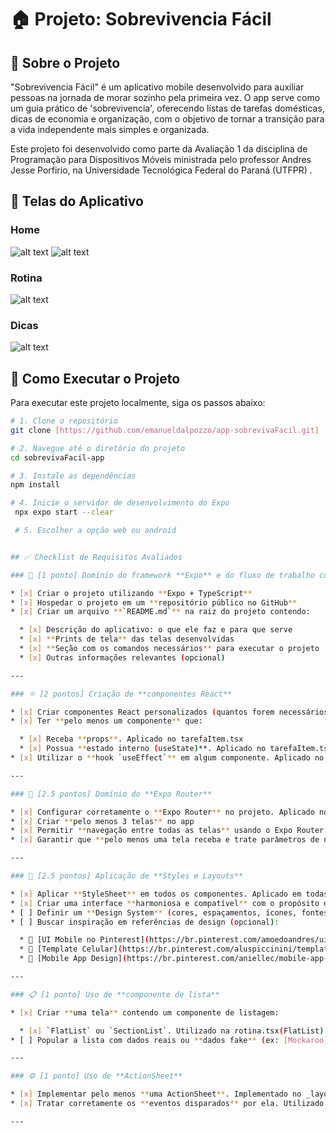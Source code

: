 # 🏠 Projeto: Sobrevivencia Fácil

## 🎯 Sobre o Projeto

"Sobrevivencia Fácil" é um aplicativo mobile desenvolvido para auxiliar pessoas na jornada de morar sozinho pela primeira vez. O app serve como um guia prático de 'sobrevivencia', oferecendo listas de tarefas domésticas, dicas de economia e organização, com o objetivo de tornar a transição para a vida independente mais simples e organizada.

Este projeto foi desenvolvido como parte da Avaliação 1 da disciplina de Programação para Dispositivos Móveis ministrada pelo professor Andres Jesse Porfirio, na Universidade Tecnológica Federal do Paraná (UTFPR) .

## 📸 Telas do Aplicativo

### Home
![alt text](/prints/home.png) 
![alt text](/prints/home-sheet.png)

###  Rotina
![alt text](/prints/rotina.png)

### Dicas
![alt text](/prints/dicas.png)


## 🚀 Como Executar o Projeto

Para executar este projeto localmente, siga os passos abaixo:

```bash
# 1. Clone o repositório
git clone [https://github.com/emanueldalpozzo/app-sobrevivaFacil.git]

# 2. Navegue até o diretório do projeto
cd sobrevivaFacil-app

# 3. Instale as dependências
npm install

# 4. Inicie o servidor de desenvolvimento do Expo
 npx expo start --clear

 # 5. Escolher a opção web ou android


## ✅ Checklist de Requisitos Avaliados

### 🧱 [1 ponto] Domínio do framework **Expo** e do fluxo de trabalho com **Git**

* [x] Criar o projeto utilizando **Expo + TypeScript**
* [x] Hospedar o projeto em um **repositório público no GitHub**
* [x] Criar um arquivo **`README.md`** na raiz do projeto contendo:

  * [x] Descrição do aplicativo: o que ele faz e para que serve
  * [x] **Prints de tela** das telas desenvolvidas
  * [x] **Seção com os comandos necessários** para executar o projeto
  * [x] Outras informações relevantes (opcional)

---

### ⚛️ [2 pontos] Criação de **componentes React**

* [x] Criar componentes React personalizados (quantos forem necessários). Onde foi aplicado: Principais telas(index.tsx, torina.tsx, dicas.tsx)
* [x] Ter **pelo menos um componente** que:

  * [x] Receba **props**. Aplicado no tarefaItem.tsx
  * [x] Possua **estado interno (useState)**. Aplicado no tarefaItem.tsx
* [x] Utilizar o **hook `useEffect`** em algum componente. Aplicado no dicas.tsx

---

### 🧭 [2.5 pontos] Domínio do **Expo Router**

* [x] Configurar corretamente o **Expo Router** no projeto. Aplicado no _layout.tsx pela navegação baseada em arquivos.
* [x] Criar **pelo menos 3 telas** no app
* [x] Permitir **navegação entre todas as telas** usando o Expo Router. Aplicado navegação baseada em arquivos.
* [x] Garantir que **pelo menos uma tela receba e trate parâmetros de navegação**. Aplicado na tela index.tsx que envia parâmetro para a dicas.tsx

---

### 🎨 [2.5 pontos] Aplicação de **Styles e Layouts**

* [x] Aplicar **StyleSheet** em todos os componentes. Aplicado em todas as telas
* [x] Criar uma interface **harmoniosa e compatível** com o propósito do app
* [ ] Definir um **Design System** (cores, espaçamentos, ícones, fontes, etc.)
* [ ] Buscar inspiração em referências de design (opcional):

  * 🔗 [UI Mobile no Pinterest](https://br.pinterest.com/amoedoandres/ui-mobile/)
  * 🔗 [Template Celular](https://br.pinterest.com/aluspiccinini/template-celular/)
  * 🔗 [Mobile App Design](https://br.pinterest.com/aniellec/mobile-app-design/)

---

### 📋 [1 ponto] Uso de **componente de lista**

* [x] Criar **uma tela** contendo um componente de listagem:

  * [x] `FlatList` ou `SectionList`. Utilizado na rotina.tsx(FlatList) e dicas.tsx(SectionList)
* [ ] Popular a lista com dados reais ou **dados fake** (ex: [Mockaroo](https://www.mockaroo.com/))

---

### ⚙️ [1 ponto] Uso de **ActionSheet**

* [x] Implementar pelo menos **uma ActionSheet**. Implementado no _layout.tsx 
* [x] Tratar corretamente os **eventos disparados** por ela. Utilizado no intsx.tsx(engrenagem).

---



